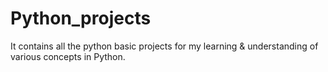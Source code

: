 # Python_projects
It contains all the python basic projects for my learning &amp; understanding of various concepts in Python.
